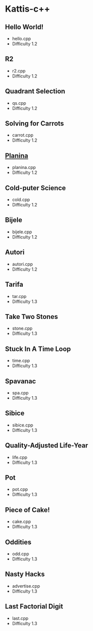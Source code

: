 # Kattis-c++

## Hello World!
- hello.cpp
- Difficulty 1.2

## R2
- r2.cpp
- Difficulty 1.2

## Quadrant Selection
-   qs.cpp
-   Difficulty 1.2

## Solving for Carrots
-   carrot.cpp
-   Difficulty 1.2

## [Planina](Planina/planina.cpp)
-   planina.cpp
-   Difficulty 1.2

## Cold-puter Science
-   cold.cpp
-   Difficulty 1.2

## Bijele
-   bijele.cpp
-   Difficulty 1.2

## Autori
-   autori.cpp
-   Difficulty 1.2

## Tarifa
-   tar.cpp
-   Difficulty 1.3

## Take Two Stones
-   stone.cpp
-   Difficulty 1.3

## Stuck In A Time Loop
-   time.cpp
-   Difficulty 1.3

## Spavanac
-   spa.cpp
-   Difficulty 1.3

## Sibice
-   sibice.cpp
-   Difficulty 1.3

## Quality-Adjusted Life-Year
-   life.cpp
-   Difficulty 1.3

## Pot
-   pot.cpp
-   Difficulty 1.3

## Piece of Cake!
-   cake.cpp
-   Difficulty 1.3

## Oddities
-   odd.cpp
-   Difficulty 1.3

## Nasty Hacks
-   advertise.cpp
-   Difficulty 1.3

## Last Factorial Digit
-   last.cpp
-   Difficulty 1.3
